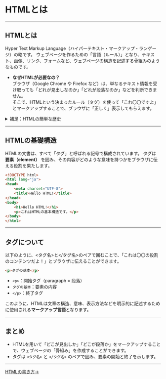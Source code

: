 # HTMLとは

---
## HTMLとは
Hyper Text Markup Language（ハイパーテキスト・マークアップ・ランゲージ）の略です。
ウェブページを作るための「言語（ルール）」となり、テキスト、画像、リンク、フォームなど、ウェブページの構造を記述する骨組みのようなものです。
- **なぜHTMLが必要なの？**  
  ブラウザ（Google Chrome や Firefox など）は、単なるテキスト情報を受け取っても「どれが見出しなのか」「どれが段落なのか」などを判断できません。  
  そこで、HTMLという決まったルール（タグ）を使って「これ〇〇ですよ」とマークアップすることで、ブラウザに「正しく」表示してもらえます。

<details>

<summary>補足：HTMLの簡単な歴史</summary>  

1. **1990年頃：HTML 1.0 誕生**  
   - ティム・バーナーズ＝リー氏がWorld Wide Webを開発した際に、最初のHTML仕様を提案。このバージョンでは見出し（`<h1>`など）、段落（`<p>`）、リンク（`<a>`）といった基本的な要素だけが存在していました。
2. **1995年：HTML 2.0**  
   - Internet Engineering Task Force (IETF) により標準化された最初のHTML仕様。フォームやテーブル、画像の挿入などが正式に含まれました。
3. **1997年：HTML 3.2 → HTML 4.0**  
   - HTML 3.2ではJavaScriptやスタイル属性、テーブルの高度なレイアウトが導入。
   - HTML 4.0ではCSSとの連携が重視され、構造と見た目の分離が推進されました。フレームやスクリプトの記述、国際化対応も進みました。
4. **2000年：XHTML 1.0**  
   - HTML 4.01 をベースに、XMLの厳格な構文ルールに則って再構築されたバージョン。閉じタグの必須化、属性値の引用など、厳格な記述が求められました。
5. **2014年：HTML5**  
   - セマンティックタグ（`<header>`、`<footer>`、`<article>`など）、マルチメディアタグ（`<audio>`、`<video>`）、API（Canvas、Web Storage、Geolocationなど）が追加され、モダンなウェブアプリ開発の基盤となりました。
</details>

---
## HTMLの基礎構造
HTMLの文書は、すべて「タグ」と呼ばれる記号で構成されています。
タグは **要素（element）** を囲み、その内容がどのような意味を持つかをブラウザに伝える役割を果たします。
```html
<!DOCTYPE html>
<html lang="ja">
<head>
    <meta charset="UTF-8">
    <title>Hello HTML!</title>
</head>
<body>
    <h1>Hello HTML!</h1>
    <p>これはHTMLの基本構造です。</p>
</body>
</html>
```

---
## タグについて
以下のように、<タグ名>と</タグ名>のペアで囲むことで、「これは〇〇の役割のコンテンツだよ！」とブラウザに伝えることができます。
```html
<p>タグの基本</p>
```
- `<p>`：開始タグ（paragraph = 段落）
- `タグの基本`：要素の内容
- `</p>`：終了タグ

このように、HTMLは文章の構造、意味、表示方法などを明示的に記述するために使用される**マークアップ言語**となります。

---
## まとめ
- HTMLを用いて「どこが見出しか」「どこが段落か」をマークアップすることで、ウェブページの「骨組み」を作成することができます。
- タグは `<タグ名>` と `</タグ名>` のペアで囲み、要素の開始と終了を示します。
---
[HTMLの書き方→](### "HTMLの書き方")
